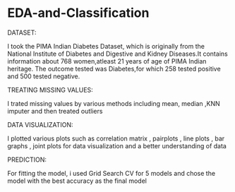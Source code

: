 # EDA-and-Classification

DATASET:

I took the PIMA Indian Diabetes Dataset, which is originally from the National Institute of Diabetes and Digestive and Kidney Diseases.It contains information about 768 women,atleast 21 years of age of PIMA Indian heritage.
The outcome tested was Diabetes,for which 258 tested positive and 500 tested negative.

TREATING MISSING VALUES:

I trated missing values by various methods including mean, median ,KNN imputer and then treated outliers 

DATA VISUALIZATION:

I plotted various plots such as correlation matrix , pairplots , line plots , bar graphs , joint plots for data visualization and a better understanding of data

PREDICTION:

For fitting the model, i used Grid Search CV for 5 models and chose the model with the best accuracy as the final model

